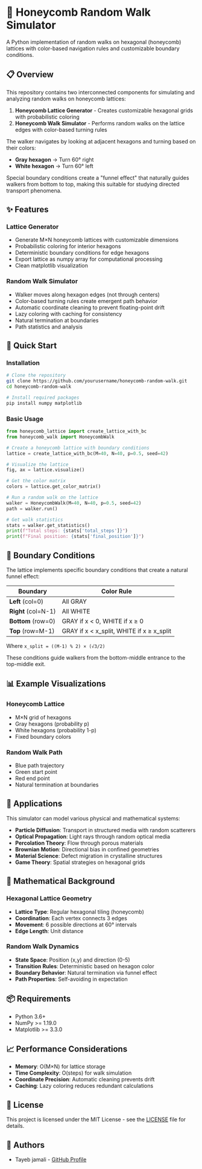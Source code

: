 # 🔷 Honeycomb Random Walk Simulator

A Python implementation of random walks on hexagonal (honeycomb) lattices with color-based navigation rules and customizable boundary conditions.

## 📋 Overview

This repository contains two interconnected components for simulating and analyzing random walks on honeycomb lattices:

1. **Honeycomb Lattice Generator** - Creates customizable hexagonal grids with probabilistic coloring
2. **Honeycomb Walk Simulator** - Performs random walks on the lattice edges with color-based turning rules

The walker navigates by looking at adjacent hexagons and turning based on their colors:
- **Gray hexagon** → Turn 60° right
- **White hexagon** → Turn 60° left

Special boundary conditions create a "funnel effect" that naturally guides walkers from bottom to top, making this suitable for studying directed transport phenomena.

## ✨ Features

### Lattice Generator
- Generate M×N honeycomb lattices with customizable dimensions
- Probabilistic coloring for interior hexagons
- Deterministic boundary conditions for edge hexagons
- Export lattice as numpy array for computational processing
- Clean matplotlib visualization

### Random Walk Simulator
- Walker moves along hexagon edges (not through centers)
- Color-based turning rules create emergent path behavior
- Automatic coordinate cleaning to prevent floating-point drift
- Lazy coloring with caching for consistency
- Natural termination at boundaries
- Path statistics and analysis

## 🚀 Quick Start

### Installation

```bash
# Clone the repository
git clone https://github.com/yourusername/honeycomb-random-walk.git
cd honeycomb-random-walk

# Install required packages
pip install numpy matplotlib
```

### Basic Usage

```python
from honeycomb_lattice import create_lattice_with_bc
from honeycomb_walk import HoneycombWalk

# Create a honeycomb lattice with boundary conditions
lattice = create_lattice_with_bc(M=40, N=40, p=0.5, seed=42)

# Visualize the lattice
fig, ax = lattice.visualize()

# Get the color matrix
colors = lattice.get_color_matrix()

# Run a random walk on the lattice
walker = HoneycombWalk(M=40, N=40, p=0.5, seed=42)
path = walker.run()

# Get walk statistics
stats = walker.get_statistics()
print(f"Total steps: {stats['total_steps']}")
print(f"Final position: {stats['final_position']}")
```

## 🎯 Boundary Conditions

The lattice implements specific boundary conditions that create a natural funnel effect:

| Boundary | Color Rule |
|----------|------------|
| **Left** (col=0) | All GRAY |
| **Right** (col=N-1) | All WHITE |
| **Bottom** (row=0) | GRAY if x < 0, WHITE if x ≥ 0 |
| **Top** (row=M-1) | GRAY if x < x_split, WHITE if x ≥ x_split |

Where `x_split = ((M-1) % 2) × (√3/2)`

These conditions guide walkers from the bottom-middle entrance to the top-middle exit.

## 📊 Example Visualizations

### Honeycomb Lattice
- M×N grid of hexagons
- Gray hexagons (probability p)
- White hexagons (probability 1-p)
- Fixed boundary colors

### Random Walk Path
- Blue path trajectory
- Green start point
- Red end point
- Natural termination at boundaries

## 🔬 Applications

This simulator can model various physical and mathematical systems:

- **Particle Diffusion**: Transport in structured media with random scatterers
- **Optical Propagation**: Light rays through random optical media
- **Percolation Theory**: Flow through porous materials
- **Brownian Motion**: Directional bias in confined geometries
- **Material Science**: Defect migration in crystalline structures
- **Game Theory**: Spatial strategies on hexagonal grids

## 📐 Mathematical Background

### Hexagonal Lattice Geometry
- **Lattice Type**: Regular hexagonal tiling (honeycomb)
- **Coordination**: Each vertex connects 3 edges
- **Movement**: 6 possible directions at 60° intervals
- **Edge Length**: Unit distance

### Random Walk Dynamics
- **State Space**: Position (x,y) and direction (0-5)
- **Transition Rules**: Deterministic based on hexagon color
- **Boundary Behavior**: Natural termination via funnel effect
- **Path Properties**: Self-avoiding in expectation

## 📦 Requirements

- Python 3.6+
- NumPy >= 1.19.0
- Matplotlib >= 3.3.0

## 📈 Performance Considerations

- **Memory**: O(M×N) for lattice storage
- **Time Complexity**: O(steps) for walk simulation
- **Coordinate Precision**: Automatic cleaning prevents drift
- **Caching**: Lazy coloring reduces redundant calculations


## 📄 License

This project is licensed under the MIT License - see the [LICENSE](LICENSE) file for details.

## 👥 Authors

- Tayeb jamali - [GitHub Profile](https://github.com/tjamali)
